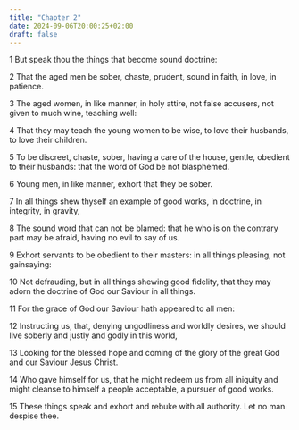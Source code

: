 ```yaml
---
title: "Chapter 2"
date: 2024-09-06T20:00:25+02:00
draft: false
---
```



1 But speak thou the things that become sound doctrine:

2 That the aged men be sober, chaste, prudent, sound in faith, in love, in patience.

3 The aged women, in like manner, in holy attire, not false accusers, not given to much wine, teaching well:

4 That they may teach the young women to be wise, to love their husbands, to love their children.

5 To be discreet, chaste, sober, having a care of the house, gentle, obedient to their husbands: that the word of God be not blasphemed.

6 Young men, in like manner, exhort that they be sober.

7 In all things shew thyself an example of good works, in doctrine, in integrity, in gravity,

8 The sound word that can not be blamed: that he who is on the contrary part may be afraid, having no evil to say of us.

9 Exhort servants to be obedient to their masters: in all things pleasing, not gainsaying:

10 Not defrauding, but in all things shewing good fidelity, that they may adorn the doctrine of God our Saviour in all things.

11 For the grace of God our Saviour hath appeared to all men:

12 Instructing us, that, denying ungodliness and worldly desires, we should live soberly and justly and godly in this world,

13 Looking for the blessed hope and coming of the glory of the great God and our Saviour Jesus Christ.

14 Who gave himself for us, that he might redeem us from all iniquity and might cleanse to himself a people acceptable, a pursuer of good works.

15 These things speak and exhort and rebuke with all authority. Let no man despise thee.

